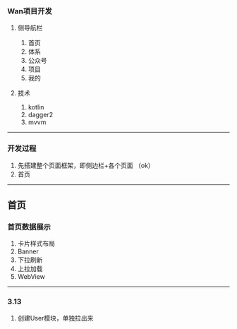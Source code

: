 ### Wan项目开发    


1. 侧导航栏 
	1. 首页
	2. 体系
	3. 公众号
	4. 项目
	5. 我的

	
2. 技术
	1. kotlin
	2. dagger2
	3. mvvm

	
***

### 开发过程  

1. 先搭建整个页面框架，即侧边栏+各个页面 （ok）
2. 首页


***  



## 首页


### 首页数据展示  

1. 卡片样式布局
2. Banner
2. 下拉刷新
3. 上拉加载
4. WebView

***  

### 3.13  

1. 创建User模块，单独拉出来

